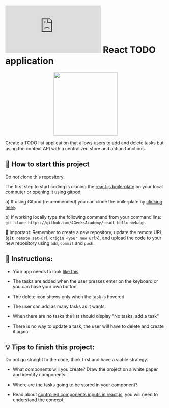 # ![alt text](https://assets.breatheco.de/apis/img/images.php?blob&random&cat=icon&tags=breathecode,32) React TODO application

<p align="center">
  <img height="200" src="https://github.com/breatheco-de/exercise-todo-list/blob/master/preview.gif?raw=true" />
</p>

Create a TODO list application that allows users to add and delete tasks but using the context API with a centralized store and action functions.

<onlyfor saas="false" withBanner="false">

## 🌱  How to start this project

Do not clone this repository.

The first step to start coding is cloning the [react.js boilerplate](https://github.com/4GeeksAcademy/react-hello-webapp) on your local computer or opening it using gitpod.

a) If using Gitpod (recommended) you can clone the boilerplate by [clicking here](https://github.com/4GeeksAcademy/react-hello-webapp).  

b) If working locally type the following command from your command line: `git clone https://github.com/4GeeksAcademy/react-hello-webapp`.

🔎 Important: Remember to create a new repository, update the remote URL (`git remote set-url origin <your new url>`), and upload the code to your new repository using `add`, `commit` and `push`.

</onlyfor>

## 📝 Instructions:

- Your app needs to look [like this](https://github.com/breatheco-de/exercise-todo-list/blob/master/preview.gif?raw=true).

- The tasks are added when the user presses enter on the keyboard or you can have your own button.

- The delete icon shows only when the task is hovered.

- The user can add as many tasks as it wants.

- When there are no tasks the list should display "No tasks, add a task"

- There is no way to update a task, the user will have to delete and create it again.

## 💡 Tips to finish this project:

Do not go straight to the code, think first and have a viable strategy.

- What components will you create? Draw the project on a white paper and identify components.

- Where are the tasks going to be stored in your component?

- Read about [controlled components inputs in react.js](https://www.youtube.com/watch?v=A6YxkyR_T8c), you will need to understand the concept.
